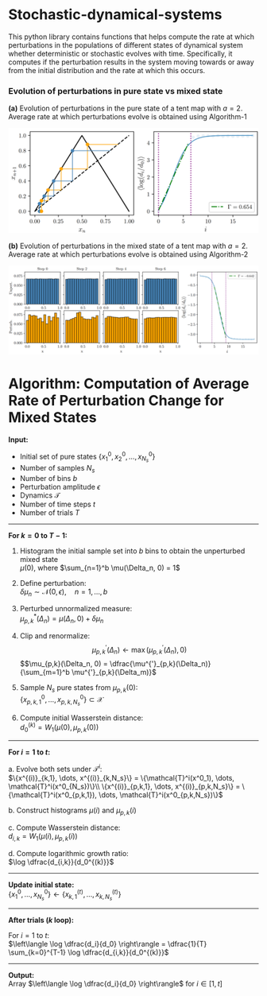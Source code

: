 # Stochastic-dynamical-systems
This python library contains functions that helps compute the rate at which perturbations in the populations of different states of dynamical system whether deterministic or stochastic evolves with time. Specifically, it computes if the perturbation results in the system moving towards or away from the initial distribution and the rate at which this occurs.

### Evolution of perturbations in pure state vs mixed state

**(a)** Evolution of perturbations in the pure state of a tent map with $a=2$.  
Average rate at which perturbations evolve is obtained using Algorithm-1  

![Evolution of perturbations in the pure state](LLE_Trajectory.png)

**(b)** Evolution of perturbations in the mixed state of a tent map with $a=2$.  
Average rate at which perturbations evolve is obtained using Algorithm-2  

![Evolution of perturbations in the mixed state](LLE_Distribution.png)



# Algorithm: Computation of Average Rate of Perturbation Change for Mixed States

**Input:**
- Initial set of pure states $\{x^0_1, x^0_2, \dots, x^0_{N_s}\}$
- Number of samples $N_s$
- Number of bins $b$
- Perturbation amplitude $\epsilon$
- Dynamics $\mathcal{T}$
- Number of time steps $t$
- Number of trials $T$

---

**For $k = 0$ to $T-1$:**

1. Histogram the initial sample set into $b$ bins to obtain the unperturbed mixed state  
   $\mu(0)$, where $\sum_{n=1}^b \mu(\Delta_n, 0) = 1$  

2. Define perturbation:  
   $\delta \mu_n \sim \mathcal{N}(0, \epsilon), \quad n = 1, \dots, b$  

3. Perturbed unnormalized measure:  
   $\mu^*_{p,k}(\Delta_n) = \mu(\Delta_n, 0) + \delta \mu_n$  

4. Clip and renormalize:  
   $$\mu^{'}_{p,k}(\Delta_n) \leftarrow \max(\mu^{'}_{p,k}(\Delta_n), 0) $$
   $$\mu_{p,k}(\Delta_n, 0) = \dfrac{\mu^{'}_{p,k}(\Delta_n)}{\sum_{m=1}^b \mu^{'}_{p,k}(\Delta_m)}$  

5. Sample $N_s$ pure states from $\mu_{p,k}(0)$:  
   $\{x^0_{p,k,1}, \dots, x^0_{p,k,N_s}\} \subset \mathcal{X}$  

6. Compute initial Wasserstein distance:  
   $d_0^{(k)} = W_1(\mu(0), \mu_{p,k}(0))$  

---

**For $i = 1$ to $t$:**

a. Evolve both sets under $\mathcal{T}^i$:  
   $\{x^{(i)}_{k,1}, \dots, x^{(i)}_{k,N_s}\} = \{\mathcal{T}^i(x^0_1), \dots, \mathcal{T}^i(x^0_{N_s})\}\\  
   \{x^{(i)}_{p,k,1}, \dots, x^{(i)}_{p,k,N_s}\} = \{\mathcal{T}^i(x^0_{p,k,1}), \dots, \mathcal{T}^i(x^0_{p,k,N_s})\}$  

b. Construct histograms $\mu(i)$ and $\mu_{p,k}(i)$  

c. Compute Wasserstein distance:  
   $d_{i,k} = W_1(\mu(i), \mu_{p,k}(i))$  

d. Compute logarithmic growth ratio:  
   $\log \dfrac{d_{i,k}}{d_0^{(k)}}$  

---

**Update initial state:**  
$\{x^0_1, \dots, x^0_{N_s}\} \leftarrow \{x^{(t)}_{k,1}, \dots, x^{(t)}_{k,N_s}\}$  

---

**After trials ($k$ loop):**

For $i = 1$ to $t$:  
$\left\langle \log \dfrac{d_i}{d_0} \right\rangle = \dfrac{1}{T} \sum_{k=0}^{T-1} \log \dfrac{d_{i,k}}{d_0^{(k)}}$

---

**Output:**  
Array $\left\langle \log \dfrac{d_i}{d_0} \right\rangle$ for $i \in [1, t]$
